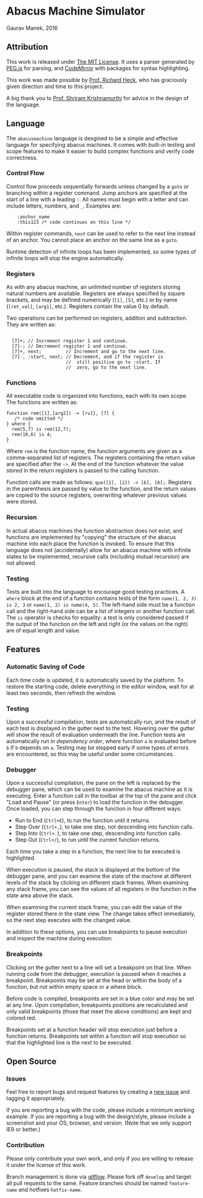 # Abacus Machine Simulator
Gaurav Manek, 2016

## Attribution
This work is released under [The MIT License](./LICENSE). It uses a parser generated by [PEG.js](http://pegjs.org/) for parsing, and [CodeMirror](http://codemirror.net/) with packages for syntax highlighting.

This work was made possible by [Prof. Richard Heck](http://rgheck.frege.org/), who has graciously given direction and time to this project.

A big thank you to [Prof. Shriram Krishnamurthi](https://cs.brown.edu/~sk/) for advice in the design of the language.


## Language
The `abacusmachine` language is desgined to be a simple and effective language for specifying abacus machines. It comes with built-in testing and scope features to make it easier to build complex functions and verify code correctness.

### Control Flow
Control flow proceeds sequentially forwards unless changed by a `goto` or branching within a register command. Jump anchors are specified at the start of a line with a leading `:`. All names must begin with a letter and can include letters, numbers, and `_`. Examples are:
```
	:anchor_name
	:this123 /* code continues on this line */
```

Within register commands, `next` can be used to refer to the next line instead of an anchor. You cannot place an anchor on the same line as a `goto`.

Runtime detection of infinite loops has been implemented, so some types of infinite loops will stop the engine automatically.

### Registers
As with any abacus machine, an unlimited number of registers storing natural numbers are available. Registers are always specified by square brackets, and may be defined numerically (`[1]`, `[5]`, etc.) or by name (`[ret_val]`, `[arg1]`, etc.). Registers contain the value 0 by default.

Two operations can be performed on registers, addition and subtraction. They are written as:
```
  
  [7]+; // Increment register 1 and continue.
  [7]-; // Decrement register 1 and continue.
  [7]+, next;         // Increment and go to the next line.
  [7]-, :start, next; // Decrement, and if the register is
                      //  still positive go to :start. If
                      //  zero, go to the next line.
```

### Functions
All executable code is organized into functions, each with its own scope. The functions are written as:
```
function rem([1],[arg2]) -> [rv1], [7] {
   /* code omitted */
} where {
  rem(5,7) is rem(12,7);
  rem(10,6) is 4;
}
```

Where `rem` is the function name, the function arguments are given as a comma-separated list of registers. The registers containing the return value are specified after the `->`. At the end of the function whatever the value stored in the return registers is passed to the calling function.

Function calls are made as follows: `quo([1], [2]) -> [6], [8];`. Registers in the parenthesis are passed by value to the function, and the return values are copied to the source registers, overwriting whatever previous values were stored.

### Recursion
In actual abacus machines the function abstraction does not exist, and functions are implemented by "copying" the structure of the abacus machine into each place the function is invoked. To ensure that this language does not (accidentally) allow for an abacus machine with infinite states to be implemented, recursive calls (including mutual recursion) are not allowed.

### Testing
Tests are built into the language to encourage good testing practices. A `where` block at the end of a function contains tests of the form `name(1, 2, 3) is 2, 3` or `name(1, 2) is name(4, 5)`. The left-hand side must be a function call and the right-hand side can be a list of integers or another function call. The `is` operator is checks for equality: a test is only considered passed if the output of the function on the left and right (or the values on the right) are of equal length and value.


## Features

### Automatic Saving of Code
Each time code is updated, it is automatically saved by the platform. To restore the starting code, delete everything in the editor window, wait for at least two seconds, then refresh the window.

### Testing 

Upon a successful compilation, tests are automatically run, and the result of each test is displayed in the gutter next to the test. Hovering over the gutter will show the result of evaluation underneath the line. Function tests are automatically run in *dependency order*, where function `a` is evaluated before `b` if `b` depends on `a`. Testing may be stopped early if some types of errors are encountered, so this may be useful under some circumstances.

### Debugger

Upon a successful compilation, the pane on the left is replaced by the debugger pane, which can be used to examine the abacus machine as it is executing. Enter a function call in the toolbar at the top of the pane and click "Load and Pause" (or press `Enter`) to load the function in the debugger. Once loaded, you can step through the function in four different ways:
  - Run to End (`Ctrl+E`), to run the function until it returns.
  - Step Over (`Ctrl+,`), to take one step, not descending into function calls.
  - Step Into (`Ctrl+.`), to take one step, descending into function calls.
  - Step Out (`Ctrl+/`), to run until the current function returns.

Each time you take a step in a function, the next line to be executed is highlighted.

When execution is paused, the stack is displayed at the bottom of the debugger pane, and you can examine the state of the machine at different levels of the stack by clicking on different stack frames. When examining any stack frame, you can see the values of all registers in the function in the state area above the stack.

When examining the current stack frame, you can edit the value of the register stored there in the state view. The change takes effect immediately, so the next step executes with the changed value.

In addition to these options, you can use breakpoints to pause execution and inspect the machine during execution:

### Breakpoints

Clicking on the gutter next to a line will set a breakpoint on that line. When running code from the debugger, execution is paused when it reaches a breakpoint. Breakpoints may be set at the head or within the body of a function, but not within empty space or a where block.

Before code is compiled, breakpoints are set in a blue color and may be set at any line. Upon compilation, breakpoints positions are recalculated and only valid breakpoints (those that meet the above conditions) are kept and colored red.

Breakpoints set at a function header will stop execution just before a function returns. Breakpoints set within a function will stop execution so that the highlighted line is the next to be executed.


## Open Source

### Issues

Feel free to report bugs and request features by creating a [new issue](https://github.com/gauravmm/AbacusMachineSim/issues) and tagging it appropriately.

If you are reporting a bug with the code, please include a minimum working example. If you are reporting a bug with the design/style, please include a screenshot and your OS, browser, and version. (Note that we only support IE9 or better.)

### Contribution

Please only contribute your own work, and only if you are willing to release it under the license of this work.

Branch management is done via [gitflow](http://nvie.com/posts/a-successful-git-branching-model/). Please fork off `develop` and target all pull requests to the same. Feature branches should be named `feature-name` and hotfixes `hotfix-name`. 
